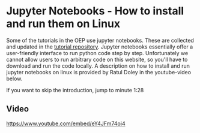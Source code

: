 # Jupyter Notebooks - How to install and run them on Linux

Some of the tutorials in the OEP use jupyter notebooks. These are collected and updated in the [tutorial repository](https://github.com/OpenEnergyPlatform/tutorial). Jupyter notebooks essentially offer a user-friendly interface to run python code step by step. Unfortunately we cannot allow users to run arbitrary code on this website, so you'll have to download and run the code locally. A description on how to install and run jupyter notebooks on linux is provided by Ratul Doley in the youtube-video below.

If you want to skip the introduction, jump to minute 1:28

## Video

<https://www.youtube.com/embed/eY4JFm74oi4>
